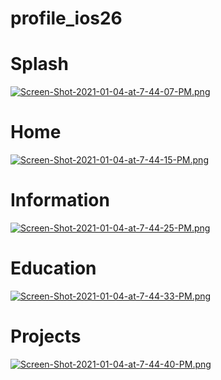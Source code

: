 # profile_ios26

# Splash
[![Screen-Shot-2021-01-04-at-7-44-07-PM.png](https://i.postimg.cc/52LPRqpx/Screen-Shot-2021-01-04-at-7-44-07-PM.png)](https://postimg.cc/3krCyGP6)

# Home
[![Screen-Shot-2021-01-04-at-7-44-15-PM.png](https://i.postimg.cc/PJ76BSBq/Screen-Shot-2021-01-04-at-7-44-15-PM.png)](https://postimg.cc/YL1fFz2c)

# Information
[![Screen-Shot-2021-01-04-at-7-44-25-PM.png](https://i.postimg.cc/26cTZHjx/Screen-Shot-2021-01-04-at-7-44-25-PM.png)](https://postimg.cc/47czCQ9K)

# Education
[![Screen-Shot-2021-01-04-at-7-44-33-PM.png](https://i.postimg.cc/bN2LZH7Q/Screen-Shot-2021-01-04-at-7-44-33-PM.png)](https://postimg.cc/6ytCSR53)

# Projects
[![Screen-Shot-2021-01-04-at-7-44-40-PM.png](https://i.postimg.cc/V6VB6d4G/Screen-Shot-2021-01-04-at-7-44-40-PM.png)](https://postimg.cc/bD12VY7k)
